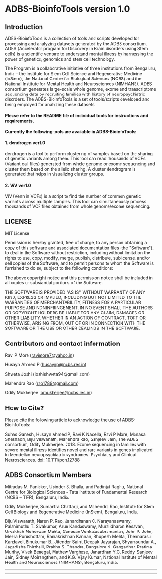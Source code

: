 # ADBS-BioinfoTools version 1.0 

## Introduction

ADBS-BioinfoTools is a collection of tools and scripts developed
for processing and analyzing datasets generated by the ADBS consortium.
ADBS (Accelerator program for Discovery in Brain disorders using Stem 
cells) is a scientific venture to understand mental illness by harnessing 
the power of genetics, genomics and stem cell technology. 

The Program is a collaborative initiative of three institutions from 
Bengaluru, India – the Institute for Stem Cell Science and Regenerative 
Medicine (inStem), the National Centre for Biological Sciences (NCBS) 
and the National Institute for Mental Health and Neurosciences (NIMHANS).
ADBS consortium generates large-scale whole genome, exome and 
transcriptome sequencing data by recruiting families with history of
neuropsychiatric disorders. The ADBS-BioinfoTools is a set of tools/scripts 
developed and being employed for analyzing these datasets. 


#### Please refer to the README file of individual tools for instructions and requirements.

#### Currently the following tools are available in ADBS-BioinfoTools:

#### 1. dendrogen ver1.0

dendrogen is a tool to perform clustering of samples based on the sharing of genetic variants among them. This tool can read thousands of VCFs (Variant call files) generated from whole genome or exome sequencing and cluster them based on the allelic sharing. A cluster dendrogram is generated that helps in visualizing	cluster groups.

#### 2. ViV ver1.0

ViV (Venn in VCFs) is a script to find the number of common genetic variants across multiple samples. This tool can simultaneously process thousands of VCF files obtained from whole genome/exome sequencing.


## LICENSE

MIT License

Permission is hereby granted, free of charge, to any person obtaining a copy
of this software and associated documentation files (the "Software"), to deal
in the Software without restriction, including without limitation the rights
to use, copy, modify, merge, publish, distribute, sublicense, and/or sell
copies of the Software, and to permit persons to whom the Software is
furnished to do so, subject to the following conditions:

The above copyright notice and this permission notice shall be included in all
copies or substantial portions of the Software.

THE SOFTWARE IS PROVIDED "AS IS", WITHOUT WARRANTY OF ANY KIND, EXPRESS OR
IMPLIED, INCLUDING BUT NOT LIMITED TO THE WARRANTIES OF MERCHANTABILITY,
FITNESS FOR A PARTICULAR PURPOSE AND NONINFRINGEMENT. IN NO EVENT SHALL THE
AUTHORS OR COPYRIGHT HOLDERS BE LIABLE FOR ANY CLAIM, DAMAGES OR OTHER
LIABILITY, WHETHER IN AN ACTION OF CONTRACT, TORT OR OTHERWISE, ARISING FROM,
OUT OF OR IN CONNECTION WITH THE SOFTWARE OR THE USE OR OTHER DEALINGS IN THE
SOFTWARE.


## Contributors and contact information

Ravi P More (ravimore7@yahoo.in)

Husayn Ahmed P (husaynp@ncbs.res.in)

Shweta Joshi (joshishweta94@gmail.com)

Mahendra Rao (rao1789@gmail.com)

Odity Mukherjee (omukherjee@ncbs.res.in)


## How to Cite?

Please cite the following article to acknowledge the use of ADBS-BioinfoTools:

Suhas Ganesh,  Husayn Ahmed P,  Ravi K Nadella, Ravi P More, Manasa Sheshadri, Biju Viswanath, Mahendra Rao, Sanjeev Jain, The ADBS consortium, Odity Mukherjee. 2018. Exome sequencing in families with severe mental illness identifies novel and rare variants in genes implicated in Mendelian neuropsychiatric syndromes. Psychiatry and Clinical Neurosciences. doi: 10.1111/pcn.12788


## ADBS Consortium Members

Mitradas M. Panicker, Upinder S. Bhalla, and Padinjat Raghu, National Centre for Biological Sciences – Tata Institute of Fundamental Research (NCBS – TIFR), Bengaluru, India. 

Odity Mukherjee, Sumantra Chattarji, and Mahendra Rao, Institute for Stem Cell Biology and Regenerative Medicine (InStem), Bengaluru, India.

Biju Viswanath, Naren P. Rao, Janardhanan C. Narayanaswamy, Palanimuthu T. Sivakumar, Arun Kandaswamy, Muralidharan Kesavan, Urvakhsh Meherwan Mehta, Ganesan Venkatasubramanian, John P. John, Meera Purushottam, Ramakrishnan Kannan, Bhupesh Mehta, Thennarasu Kandavel, Binukumar B., Jitender Saini, Deepak Jayarajan, Shyamsundar A., Jagadisha Thirthalli, Prabha S. Chandra, Bangalore N. Gangadhar, Pratima Murthy, Vivek Benegal, Mathew Varghese, Janardhan Y.C. Reddy, Sanjeev Jain, Sidney Moirangthem, and K.G. Vijay Kumar, National Institute of Mental Health and Neurosciences (NIMHANS), Bengaluru, India.

****
****
